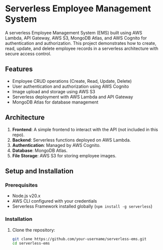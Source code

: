# Serverless Employee Management System

A serverless Employee Management System (EMS) built using AWS Lambda, API Gateway, AWS S3, MongoDB Atlas, and AWS Cognito for authentication and authorization. This project demonstrates how to create, read, update, and delete employee records in a serverless architecture with secure access control.


## Features

- Employee CRUD operations (Create, Read, Update, Delete)
- User authentication and authorization using AWS Cognito
- Image upload and storage using AWS S3
- Serverless deployment with AWS Lambda and API Gateway
- MongoDB Atlas for database management

## Architecture

1. **Frontend**: A simple frontend to interact with the API (not included in this repo).
2. **Backend**: Serverless functions deployed on AWS Lambda.
3. **Authentication**: Managed by AWS Cognito.
4. **Database**: MongoDB Atlas.
5. **File Storage**: AWS S3 for storing employee images.

## Setup and Installation

### Prerequisites

- Node.js v20.x
- AWS CLI configured with your credentials
- Serverless Framework installed globally (`npm install -g serverless`)

### Installation

1. Clone the repository:
   ```bash
   git clone https://github.com/your-username/serverless-ems.git
   cd serverless-ems
